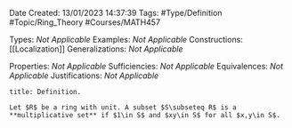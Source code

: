 <div class="topSpace"></div>

Date Created: 13/01/2023 14:37:39
Tags: #Type/Definition #Topic/Ring_Theory #Courses/MATH457

Types: _Not Applicable_
Examples: _Not Applicable_
Constructions: [[Localization]]
Generalizations: _Not Applicable_

Properties: _Not Applicable_
Sufficiencies: _Not Applicable_
Equivalences: _Not Applicable_
Justifications: _Not Applicable_

``` ad-Definition
title: Definition.

Let $R$ be a ring with unit. A subset $S\subseteq R$ is a **multiplicative set** if $1\in S$ and $xy\in S$ for all $x,y\in S$.

```
